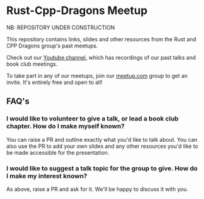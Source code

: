 # Rust-Cpp-Dragons Meetup

NB: REPOSITORY UNDER CONSTRUCTION

This repository contains links, slides and other resources from the Rust and CPP Dragons group's past meetups.

Check out our [Youtube channel](https://www.youtube.com/@rustandcppcardiffmeetup4173), which has recordings of our past talks and book club meetings.

To take part in any of our meetups, join our [meetup.com](https://www.meetup.com/rust-and-c-plus-plus-in-cardiff/) group to get an invite. It's entirely free and open to all!

## FAQ's

### I would like to volunteer to give a talk, or lead a book club chapter. How do I make myself known?

You can raise a PR and outline exactly what you'd like to talk about. You can
also use the PR to add your own slides and any other resources you'd like to be
made accessible for the presentation.

### I would like to suggest a talk topic for the group to give. How do I make my interest known?

As above, raise a PR and ask for it. We'll be happy to discuss it with you.
